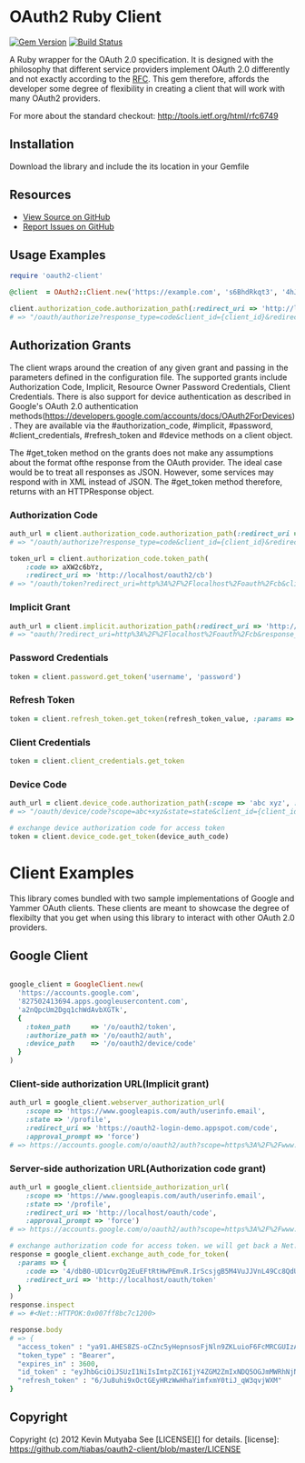 # OAuth2 Ruby Client


[![Gem Version](https://badge.fury.io/rb/oauth2-client.png)][gem]
[![Build Status](https://secure.travis-ci.org/tiabas/oauth2-client.png?branch=master)][travis]

[gem]: https://rubygems.org/gems/oauth2-client
[travis]: http://travis-ci.org/tiabas/oauth2-client

A Ruby wrapper for the OAuth 2.0 specification. It is designed with the philosophy that 
different service providers implement OAuth 2.0 differently and not exactly according to the
[RFC]( http://tools.ietf.org/html/rfc6749). This gem therefore, affords 
the developer some degree of flexibility in creating a client that will work with many OAuth2
providers.

For more about the standard checkout: http://tools.ietf.org/html/rfc6749 

## Installation
Download the library and include the its location in your Gemfile

## Resources
* [View Source on GitHub][code]
* [Report Issues on GitHub][issues]

[code]: https://github.com/tiabas/oauth2-client
[issues]: https://github.com/tiabas/oauth2-client/issues

## Usage Examples

```ruby
require 'oauth2-client'

@client  = OAuth2::Client.new('https://example.com', 's6BhdRkqt3', '4hJZY88TCBB9q8IpkeualA2lZsUhOSclkkSKw3RXuE')

client.authorization_code.authorization_path(:redirect_uri => 'http://localhost/oauth2/cb')
# => "/oauth/authorize?response_type=code&client_id={client_id}&redirect_uri=http%3A%2F%2Flocalhost%2Foauth2%2Fcb"

```

## Authorization Grants
The client wraps around the creation of any given grant and passing in the parameters defined in the configuration
file. The supported grants include Authorization Code, Implicit, Resource Owner Password Credentials, Client Credentials.
There is also support for device authentication as described in Google's OAuth 2.0 authentication methods(https://developers.google.com/accounts/docs/OAuth2ForDevices). They are available via the #authorization_code, #implicit, #password, #client_credentials, #refresh_token
and #device methods on a client object.

The #get_token method on the grants does not make any assumptions about the format ofthe response from the OAuth provider. The ideal
case would be to treat all responses as JSON. However, some services may respond with in XML instead of JSON. The #get_token method
therefore, returns with an HTTPResponse object.

### Authorization Code
```ruby
auth_url = client.authorization_code.authorization_path(:redirect_uri => 'http://localhost/oauth2/cb')
# => "/oauth/authorize?response_type=code&client_id={client_id}&redirect_uri=http%3A%2F%2Flocalhost%2Foauth2%2Fcb"

token_url = client.authorization_code.token_path(
    :code => aXW2c6bYz, 
    :redirect_uri => 'http://localhost/oauth2/cb')
# => "/oauth/token?redirect_uri=http%3A%2F%2Flocalhost%2Foauth%2Fcb&client_secret={client_secret}&grant_type=authorization_code&client_id={client_id}&code=aXW2c6bYz"
```

### Implicit Grant
```ruby
auth_url = client.implicit.authorization_path(:redirect_uri => 'http://localhost/oauth2/cb')
# => "oauth/?redirect_uri=http%3A%2F%2Flocalhost%2Foauth%2Fcb&response_type=token&client_id={client_id}"
```

### Password Credentials
```ruby
token = client.password.get_token('username', 'password')
```

### Refresh Token
```ruby
token = client.refresh_token.get_token(refresh_token_value, :params => {:scope => 'abc xyz', :state => 'state'})
```

### Client Credentials
```ruby
token = client.client_credentials.get_token
```

### Device Code
```ruby
auth_url = client.device_code.authorization_path(:scope => 'abc xyz', :state => 'state')
# => "/oauth/device/code?scope=abc+xyz&state=state&client_id={client_id}"

# exchange device authorization code for access token
token = client.device_code.get_token(device_auth_code)
```

# Client Examples
This library comes bundled with two sample implementations of Google and Yammer OAuth clients. These clients are 
meant to showcase the degree of flexibilty that you get when using this library to interact with other OAuth 2.0
providers.

## Google Client

```ruby

google_client = GoogleClient.new(
  'https://accounts.google.com',
  '827502413694.apps.googleusercontent.com',
  'a2nQpcUm2Dgq1chWdAvbXGTk',
  {
    :token_path     => '/o/oauth2/token',
    :authorize_path => '/o/oauth2/auth',
    :device_path    => '/o/oauth2/device/code'
  }
)

```

### Client-side authorization URL(Implicit grant)
```ruby
auth_url = google_client.webserver_authorization_url(
    :scope => 'https://www.googleapis.com/auth/userinfo.email',
    :state => '/profile',
    :redirect_uri => 'https://oauth2-login-demo.appspot.com/code',
    :approval_prompt => 'force')
# => https://accounts.google.com/o/oauth2/auth?scope=https%3A%2F%2Fwww.googleapis.com%2Fauth%2Fuserinfo.email&state=%2Fprofile&redirect_uri=https%3A%2F%2Foauth2-login-demo.appspot.com%2Ftoken&approval_prompt=force&response_type=token&client_id=812741506391.apps.googleusercontent.com
```

### Server-side authorization URL(Authorization code grant)
```ruby
auth_url = google_client.clientside_authorization_url(
    :scope => 'https://www.googleapis.com/auth/userinfo.email',
    :state => '/profile',
    :redirect_uri => 'http://localhost/oauth/code',
    :approval_prompt => 'force')
# => https://accounts.google.com/o/oauth2/auth?scope=https%3A%2F%2Fwww.googleapis.com%2Fauth%2Fuserinfo.email&state=%2Fprofile&redirect_uri=https%3A%2F%2Foauth2-login-demo.appspot.com%2Fcode&approval_prompt=force&response_type=code&client_id=812741506391.apps.googleusercontent.com

# exchange authorization code for access token. we will get back a Net::HTTPResponse
response = google_client.exchange_auth_code_for_token(
  :params => {
    :code => '4/dbB0-UD1cvrQg2EuEFtRtHwPEmvR.IrScsjgB5M4VuJJVnL49Cc8QdUjRdAI',
    :redirect_uri => 'http://localhost/oauth/token'
  }
)
response.inspect 
# => #<Net::HTTPOK:0x007ff8bc7c1200>

response.body
# => {
  "access_token" : "ya91.AHES8ZS-oCZnc5yHepnsosFjNln9ZKLuioF6FcMRCGUIzA",
  "token_type" : "Bearer",
  "expires_in" : 3600,
  "id_token" : "eyJhbGciOiJSUzI1NiIsImtpZCI6IjY4ZGM2ZmIxNDQ5OGJmMWRhNjNiMWYyMDA2YmRmMDA2N2Q4MzY",
  "refresh_token" : "6/Ju8uhi9xOctGEyHRzWwHhaYimfxmY0tiJ_qW3qvjWXM"
}
```

## Copyright
Copyright (c) 2012 Kevin Mutyaba
See [LICENSE][] for details.
[license]: https://github.com/tiabas/oauth2-client/blob/master/LICENSE